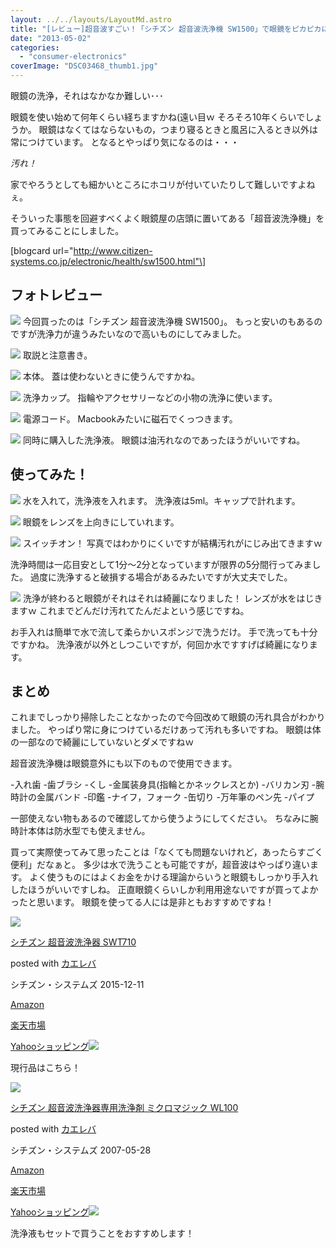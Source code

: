 ```yaml
---
layout: ../../layouts/LayoutMd.astro
title: "[レビュー]超音波すごい！「シチズン 超音波洗浄機 SW1500」で眼鏡をピカピカに！"
date: "2013-05-02"
categories: 
  - "consumer-electronics"
coverImage: "DSC03468_thumb1.jpg"
---
```


眼鏡の洗浄，それはなかなか難しい･･･

眼鏡を使い始めて何年くらい経ちますかね(遠い目ｗ そろそろ10年くらいでしょうか。 眼鏡はなくてはならないもの，つまり寝るときと風呂に入るとき以外は常につけています。 となるとやっぱり気になるのは・・・

_汚れ！_

家でやろうとしても細かいところにホコリが付いていたりして難しいですよねぇ。

そういった事態を回避すべくよく眼鏡屋の店頭に置いてある「超音波洗浄機」を買ってみることにしました。

\[blogcard url="http://www.citizen-systems.co.jp/electronic/health/sw1500.html"\]

## フォトレビュー

[![](/wp/images/DSC03468.jpg)](https://mizuka123.net/gallery/20130502_%e3%82%b7%e3%83%81%e3%82%ba%e3%83%b3%20%e8%b6%85%e9%9f%b3%e6%b3%a2%e6%b4%97%e6%b5%84%e6%a9%9f%20SW1500/index.html) 今回買ったのは「シチズン 超音波洗浄機 SW1500」。 もっと安いのもあるのですが洗浄力が違うみたいなので高いものにしてみました。

[![](/wp/images/DSC03469.jpg)](https://mizuka123.net/gallery/20130502_%e3%82%b7%e3%83%81%e3%82%ba%e3%83%b3%20%e8%b6%85%e9%9f%b3%e6%b3%a2%e6%b4%97%e6%b5%84%e6%a9%9f%20SW1500/index.html) 取説と注意書き。

[![](/wp/images/DSC03470.jpg)](https://mizuka123.net/gallery/20130502_%e3%82%b7%e3%83%81%e3%82%ba%e3%83%b3%20%e8%b6%85%e9%9f%b3%e6%b3%a2%e6%b4%97%e6%b5%84%e6%a9%9f%20SW1500/index.html) 本体。 蓋は使わないときに使うんですかね。

[![](/wp/images/DSC03471.jpg)](https://mizuka123.net/gallery/20130502_%e3%82%b7%e3%83%81%e3%82%ba%e3%83%b3%20%e8%b6%85%e9%9f%b3%e6%b3%a2%e6%b4%97%e6%b5%84%e6%a9%9f%20SW1500/index.html) 洗浄カップ。 指輪やアクセサリーなどの小物の洗浄に使います。

[![](/wp/images/DSC03472.jpg)](https://mizuka123.net/gallery/20130502_%e3%82%b7%e3%83%81%e3%82%ba%e3%83%b3%20%e8%b6%85%e9%9f%b3%e6%b3%a2%e6%b4%97%e6%b5%84%e6%a9%9f%20SW1500/index.html) 電源コード。 Macbookみたいに磁石でくっつきます。

[![](/wp/images/DSC03473.jpg)](https://mizuka123.net/gallery/20130502_%e3%82%b7%e3%83%81%e3%82%ba%e3%83%b3%20%e8%b6%85%e9%9f%b3%e6%b3%a2%e6%b4%97%e6%b5%84%e6%a9%9f%20SW1500/index.html) 同時に購入した洗浄液。 眼鏡は油汚れなのであったほうがいいですね。

## 使ってみた！

[![](/wp/images/DSC03474.jpg)](https://mizuka123.net/gallery/20130502_%e3%82%b7%e3%83%81%e3%82%ba%e3%83%b3%20%e8%b6%85%e9%9f%b3%e6%b3%a2%e6%b4%97%e6%b5%84%e6%a9%9f%20SW1500/index.html) 水を入れて，洗浄液を入れます。 洗浄液は5ml。キャップで計れます。

[![](/wp/images/DSC03475.jpg)](https://mizuka123.net/gallery/20130502_%e3%82%b7%e3%83%81%e3%82%ba%e3%83%b3%20%e8%b6%85%e9%9f%b3%e6%b3%a2%e6%b4%97%e6%b5%84%e6%a9%9f%20SW1500/index.html) 眼鏡をレンズを上向きにしていれます。

[![](/wp/images/DSC03476.jpg)](https://mizuka123.net/gallery/20130502_%e3%82%b7%e3%83%81%e3%82%ba%e3%83%b3%20%e8%b6%85%e9%9f%b3%e6%b3%a2%e6%b4%97%e6%b5%84%e6%a9%9f%20SW1500/index.html) スイッチオン！ 写真ではわかりにくいですが結構汚れがにじみ出てきますｗ

洗浄時間は一応目安として1分～2分となっていますが限界の5分間行ってみました。 過度に洗浄すると破損する場合があるみたいですが大丈夫でした。

[![](/wp/images/DSC03478.jpg)](https://mizuka123.net/gallery/20130502_%e3%82%b7%e3%83%81%e3%82%ba%e3%83%b3%20%e8%b6%85%e9%9f%b3%e6%b3%a2%e6%b4%97%e6%b5%84%e6%a9%9f%20SW1500/index.html) 洗浄が終わると眼鏡がそれはそれは綺麗になりました！ レンズが水をはじきますｗ これまでどんだけ汚れてたんだよという感じですね。

お手入れは簡単で水で流して柔らかいスポンジで洗うだけ。 手で洗っても十分ですかね。 洗浄液が以外としつこいですが，何回か水ですすげば綺麗になります。

## まとめ

これまでしっかり掃除したことなかったので今回改めて眼鏡の汚れ具合がわかりました。 やっぱり常に身につけているだけあって汚れも多いですね。 眼鏡は体の一部なので綺麗にしていないとダメですねｗ

超音波洗浄機は眼鏡意外にも以下のもので使用できます。

\-入れ歯 -歯ブラシ -くし -金属装身具(指輪とかネックレスとか) -バリカン刃 -腕時計の金属バンド -印鑑 -ナイフ，フォーク -缶切り -万年筆のペン先 -パイプ

一部使えない物もあるので確認してから使うようにしてください。 ちなみに腕時計本体は防水型でも使えません。

買って実際使ってみて思ったことは「なくても問題ないけれど，あったらすごく便利」だなぁと。 多少は水で洗うことも可能ですが，超音波はやっぱり違います。 よく使うものにはよくお金をかける理論からいうと眼鏡もしっかり手入れしたほうがいいですしね。 正直眼鏡くらいしか利用用途ないですが買ってよかったと思います。 眼鏡を使ってる人には是非ともおすすめですね！

[![](/wp/images/31jBdvCfdWL._SL160_.jpg)](http://www.amazon.co.jp/exec/obidos/ASIN/B01835WAB0/mizuka123-22/)

[シチズン 超音波洗浄器 SWT710](http://www.amazon.co.jp/exec/obidos/ASIN/B01835WAB0/mizuka123-22/)

posted with [カエレバ](http://kaereba.com)

シチズン・システムズ 2015-12-11

[Amazon](http://www.amazon.co.jp/gp/search?keywords=%E3%82%B7%E3%83%81%E3%82%BA%E3%83%B3%20%E8%B6%85%E9%9F%B3%E6%B3%A2%E6%B4%97%E6%B5%84%E5%99%A8%20SWT710&__mk_ja_JP=%E3%82%AB%E3%82%BF%E3%82%AB%E3%83%8A&tag=mizuka123-22)

[楽天市場](https://hb.afl.rakuten.co.jp/hgc/032b53ee.4b34c5ee.0f4a541e.f440145e/?pc=http%3A%2F%2Fsearch.rakuten.co.jp%2Fsearch%2Fmall%2F%25E3%2582%25B7%25E3%2583%2581%25E3%2582%25BA%25E3%2583%25B3%2520%25E8%25B6%2585%25E9%259F%25B3%25E6%25B3%25A2%25E6%25B4%2597%25E6%25B5%2584%25E5%2599%25A8%2520SWT710%2F-%2Ff.1-p.1-s.1-sf.0-st.A-v.2%3Fx%3D0%26scid%3Daf_ich_link_urltxt%26m%3Dhttp%3A%2F%2Fm.rakuten.co.jp%2F)

[Yahooショッピング![](//ad.jp.ap.valuecommerce.com/servlet/gifbanner?sid=3066752&pid=881990642)](//ck.jp.ap.valuecommerce.com/servlet/referral?sid=3066752&pid=881990642&vc_url=http%3A%2F%2Fsearch.shopping.yahoo.co.jp%2Fsearch%3Fp%3D%25E3%2582%25B7%25E3%2583%2581%25E3%2582%25BA%25E3%2583%25B3%2520%25E8%25B6%2585%25E9%259F%25B3%25E6%25B3%25A2%25E6%25B4%2597%25E6%25B5%2584%25E5%2599%25A8%2520SWT710&vcptn=kaereba)

現行品はこちら！

[![](/wp/images/31O9G0ukX5L._SL160_.jpg)](http://www.amazon.co.jp/exec/obidos/ASIN/B000V2ETYU/mizuka123-22/)

[シチズン 超音波洗浄器専用洗浄剤 ミクロマジック WL100](http://www.amazon.co.jp/exec/obidos/ASIN/B000V2ETYU/mizuka123-22/)

posted with [カエレバ](http://kaereba.com)

シチズン・システムズ 2007-05-28

[Amazon](http://www.amazon.co.jp/gp/search?keywords=%E3%82%B7%E3%83%81%E3%82%BA%E3%83%B3%20%E8%B6%85%E9%9F%B3%E6%B3%A2%E6%B4%97%E6%B5%84%E5%99%A8%E5%B0%82%E7%94%A8%E6%B4%97%E6%B5%84%E5%89%A4%20%E3%83%9F%E3%82%AF%E3%83%AD%E3%83%9E%E3%82%B8%E3%83%83%E3%82%AF%20WL100&__mk_ja_JP=%E3%82%AB%E3%82%BF%E3%82%AB%E3%83%8A&tag=mizuka123-22)

[楽天市場](https://hb.afl.rakuten.co.jp/hgc/032b53ee.4b34c5ee.0f4a541e.f440145e/?pc=http%3A%2F%2Fsearch.rakuten.co.jp%2Fsearch%2Fmall%2F%25E3%2582%25B7%25E3%2583%2581%25E3%2582%25BA%25E3%2583%25B3%2520%25E8%25B6%2585%25E9%259F%25B3%25E6%25B3%25A2%25E6%25B4%2597%25E6%25B5%2584%25E5%2599%25A8%25E5%25B0%2582%25E7%2594%25A8%25E6%25B4%2597%25E6%25B5%2584%25E5%2589%25A4%2520%25E3%2583%259F%25E3%2582%25AF%25E3%2583%25AD%25E3%2583%259E%25E3%2582%25B8%25E3%2583%2583%25E3%2582%25AF%2520WL100%2F-%2Ff.1-p.1-s.1-sf.0-st.A-v.2%3Fx%3D0%26scid%3Daf_ich_link_urltxt%26m%3Dhttp%3A%2F%2Fm.rakuten.co.jp%2F)

[Yahooショッピング![](//ad.jp.ap.valuecommerce.com/servlet/gifbanner?sid=3066752&pid=881990642)](//ck.jp.ap.valuecommerce.com/servlet/referral?sid=3066752&pid=881990642&vc_url=http%3A%2F%2Fsearch.shopping.yahoo.co.jp%2Fsearch%3Fp%3D%25E3%2582%25B7%25E3%2583%2581%25E3%2582%25BA%25E3%2583%25B3%2520%25E8%25B6%2585%25E9%259F%25B3%25E6%25B3%25A2%25E6%25B4%2597%25E6%25B5%2584%25E5%2599%25A8%25E5%25B0%2582%25E7%2594%25A8%25E6%25B4%2597%25E6%25B5%2584%25E5%2589%25A4%2520%25E3%2583%259F%25E3%2582%25AF%25E3%2583%25AD%25E3%2583%259E%25E3%2582%25B8%25E3%2583%2583%25E3%2582%25AF%2520WL100&vcptn=kaereba)

洗浄液もセットで買うことをおすすめします！
